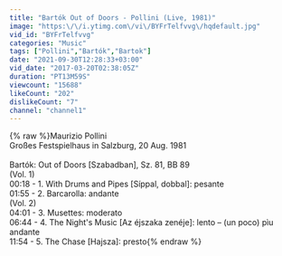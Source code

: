 ```yaml
---
title: "Bartók Out of Doors - Pollini (Live, 1981)"
image: "https:\/\/i.ytimg.com\/vi\/BYFrTelfvvg\/hqdefault.jpg"
vid_id: "BYFrTelfvvg"
categories: "Music"
tags: ["Pollini","Bartók","Bartok"]
date: "2021-09-30T12:28:33+03:00"
vid_date: "2017-03-20T02:38:05Z"
duration: "PT13M59S"
viewcount: "15688"
likeCount: "202"
dislikeCount: "7"
channel: "channel1"
---
```

{% raw %}Maurizio Pollini<br />Großes Festspielhaus in Salzburg, 20 Aug. 1981<br /><br />Bartók: Out of Doors [Szabadban], Sz. 81, BB 89<br />(Vol. 1)<br />00:18 - 1. With Drums and Pipes [Síppal, dobbal]: pesante<br />01:55 - 2. Barcarolla: andante<br />(Vol. 2)<br />04:01 - 3. Musettes: moderato<br />06:44 - 4. The Night's Music [Az éjszaka zenéje]: lento – (un poco) pìu andante<br />11:54 - 5. The Chase [Hajsza]: presto{% endraw %}
